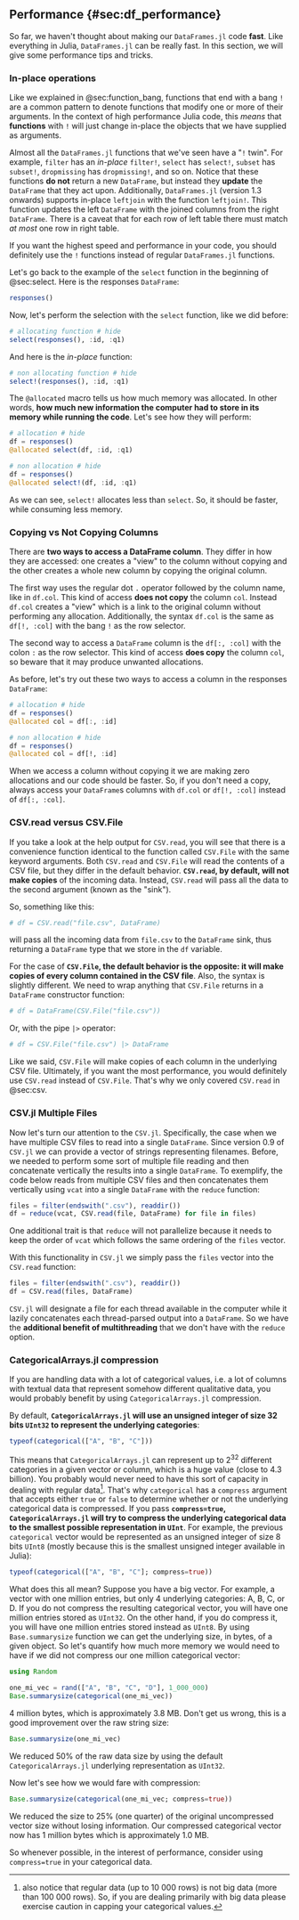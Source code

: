 ## Performance {#sec:df_performance}

So far, we haven't thought about making our `DataFrames.jl` code **fast**. Like everything in Julia, `DataFrames.jl` can be really fast. In this section, we will give some performance tips and tricks.

### In-place operations

Like we explained in @sec:function_bang, functions that end with a bang `!` are a common pattern to denote functions that modify one or more of their arguments. In the context of high performance Julia code, this *means* that **functions** with `!` will just change in-place the objects that we have supplied as arguments.

Almost all the `DataFrames.jl` functions that we've seen have a \"`!` twin\". For example, `filter` has an *in-place* `filter!`, `select` has `select!`, `subset` has `subset!`,  `dropmissing` has `dropmissing!`, and so on. Notice that these functions **do not** return a new `DataFrame`, but instead they **update** the `DataFrame` that they act upon. Additionally, `DataFrames.jl` (version 1.3 onwards) supports in-place `leftjoin` with the function `leftjoin!`. This function updates the left `DataFrame` with the joined columns from the right `DataFrame`. There is a caveat that for each row of left table there must match *at most* one row in right table.

If you want the highest speed and performance in your code, you should definitely use the `!` functions instead of regular `DataFrames.jl` functions.

Let's go back to the example of the `select` function in the beginning of @sec:select. Here is the responses `DataFrame`:

```julia (editor=true, logging=false, output=true)
responses()
```
Now, let's perform the selection with the `select` function, like we did before:

```julia (editor=true, logging=false, output=true)
# allocating function # hide
select(responses(), :id, :q1)
```
And here is the *in-place* function:

```julia (editor=true, logging=false, output=true)
# non allocating function # hide
select!(responses(), :id, :q1)
```
The `@allocated` macro tells us how much memory was allocated. In other words, **how much new information the computer had to store in its memory while running the code**. Let's see how they will perform:

```julia (editor=true, logging=false, output=true)
# allocation # hide
df = responses()
@allocated select(df, :id, :q1)
```
```julia (editor=true, logging=false, output=true)
# non allocation # hide
df = responses()
@allocated select!(df, :id, :q1)
```
As we can see, `select!` allocates less than `select`. So, it should be faster, while consuming less memory.

### Copying vs Not Copying Columns

There are **two ways to access a DataFrame column**. They differ in how they are accessed: one creates a "view" to the column without copying and the other creates a whole new column by copying the original column.

The first way uses the regular dot `.` operator followed by the column name, like in `df.col`. This kind of access **does not copy** the column `col`. Instead `df.col` creates a "view" which is a link to the original column without performing any allocation. Additionally, the syntax `df.col` is the same as `df[!, :col]` with the bang `!` as the row selector.

The second way to access a `DataFrame` column is the `df[:, :col]` with the colon `:` as the row selector. This kind of access **does copy** the column `col`, so beware that it may produce unwanted allocations.

As before, let's try out these two ways to access a column in the responses `DataFrame`:

```julia (editor=true, logging=false, output=true)
# allocation # hide
df = responses()
@allocated col = df[:, :id]
```
```julia (editor=true, logging=false, output=true)
# non allocation # hide
df = responses()
@allocated col = df[!, :id]
```
When we access a column without copying it we are making zero allocations and our code should be faster. So, if you don't need a copy, always access your `DataFrame`s columns with `df.col` or `df[!, :col]` instead of `df[:, :col]`.

### CSV.read versus CSV.File

If you take a look at the help output for `CSV.read`, you will see that there is a convenience function identical to the function called `CSV.File` with the same keyword arguments. Both `CSV.read` and `CSV.File` will read the contents of a CSV file, but they differ in the default behavior. **`CSV.read`, by default, will not make copies** of the incoming data. Instead, `CSV.read` will pass all the data to the second argument (known as the "sink").

So, something like this:

```julia (editor=true, logging=false, output=true)
# df = CSV.read("file.csv", DataFrame)
```
will pass all the incoming data from `file.csv` to the `DataFrame` sink, thus returning a `DataFrame` type that we store in the `df` variable.

For the case of **`CSV.File`, the default behavior is the opposite: it will make copies of every column contained in the CSV file**. Also, the syntax is slightly different. We need to wrap anything that `CSV.File` returns in a `DataFrame` constructor function:

```julia (editor=true, logging=false, output=true)
# df = DataFrame(CSV.File("file.csv"))
```
Or, with the pipe `|>` operator:

```julia (editor=true, logging=false, output=true)
# df = CSV.File("file.csv") |> DataFrame
```
Like we said, `CSV.File` will make copies of each column in the underlying CSV file. Ultimately, if you want the most performance, you would definitely use `CSV.read` instead of `CSV.File`. That's why we only covered `CSV.read` in @sec:csv.

### CSV.jl Multiple Files

Now let's turn our attention to the `CSV.jl`. Specifically, the case when we have multiple CSV files to read into a single `DataFrame`. Since version 0.9 of `CSV.jl` we can provide a vector of strings representing filenames. Before, we needed to perform some sort of multiple file reading and then concatenate vertically the results into a single `DataFrame`. To exemplify, the code below reads from multiple CSV files and then concatenates them vertically using `vcat` into a single `DataFrame` with the `reduce` function:

```julia (editor=true, logging=false, output=true)
files = filter(endswith(".csv"), readdir())
df = reduce(vcat, CSV.read(file, DataFrame) for file in files)
```
One additional trait is that `reduce` will not parallelize because it needs to keep the order of `vcat` which follows the same ordering of the `files` vector.

With this functionality in `CSV.jl` we simply pass the `files` vector into the `CSV.read` function:

```julia (editor=true, logging=false, output=true)
files = filter(endswith(".csv"), readdir())
df = CSV.read(files, DataFrame)
```
`CSV.jl` will designate a file for each thread available in the computer while it lazily concatenates each thread-parsed output into a `DataFrame`. So we have the **additional benefit of multithreading** that we don't have with the `reduce` option.

### CategoricalArrays.jl compression

If you are handling data with a lot of categorical values, i.e. a lot of columns with textual data that represent somehow different qualitative data, you would probably benefit by using `CategoricalArrays.jl` compression.

By default, **`CategoricalArrays.jl` will use an unsigned integer of size 32 bits `UInt32` to represent the underlying categories**:

```julia (editor=true, logging=false, output=true)
typeof(categorical(["A", "B", "C"]))
```
This means that `CategoricalArrays.jl` can represent up to $2^{32}$ different categories in a given vector or column, which is a huge value (close to 4.3 billion). You probably would never need to have this sort of capacity in dealing with regular data[^bigdata]. That's why `categorical` has a `compress` argument that accepts either `true` or `false` to determine whether or not the underlying categorical data is compressed. If you pass **`compress=true`, `CategoricalArrays.jl` will try to compress the underlying categorical data to the smallest possible representation in `UInt`**. For example, the previous `categorical` vector would be represented as an unsigned integer of size 8 bits `UInt8` (mostly because this is the smallest unsigned integer available in Julia):

[^bigdata]: also notice that regular data (up to 10 000 rows) is not big data (more than 100 000 rows). So, if you are dealing primarily with big data please exercise caution in capping your categorical values.

```julia (editor=true, logging=false, output=true)
typeof(categorical(["A", "B", "C"]; compress=true))
```
What does this all mean? Suppose you have a big vector. For example, a vector with one million entries, but only 4 underlying categories: A, B, C, or D. If you do not compress the resulting categorical vector, you will have one million entries stored as `UInt32`. On the other hand, if you do compress it, you will have one million entries stored instead as `UInt8`. By using `Base.summarysize` function we can get the underlying size, in bytes, of a given object. So let's quantify how much more memory we would need to have if we did not compress our one million categorical vector:

```julia (editor=true, logging=false, output=true)
using Random
```
```julia (editor=true, logging=false, output=true)
one_mi_vec = rand(["A", "B", "C", "D"], 1_000_000)
Base.summarysize(categorical(one_mi_vec))
```
4 million bytes, which is approximately 3.8 MB. Don't get us wrong, this is a good improvement over the raw string size:

```julia (editor=true, logging=false, output=true)
Base.summarysize(one_mi_vec)
```
We reduced 50% of the raw data size by using the default `CategoricalArrays.jl` underlying representation as `UInt32`.

Now let's see how we would fare with compression:

```julia (editor=true, logging=false, output=true)
Base.summarysize(categorical(one_mi_vec; compress=true))
```
We reduced the size to 25% (one quarter) of the original uncompressed vector size without losing information. Our compressed categorical vector now has 1 million bytes which is approximately 1.0 MB.

So whenever possible, in the interest of performance, consider using `compress=true` in your categorical data.


